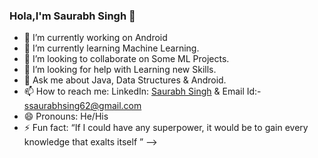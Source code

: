 ### Hola,I'm Saurabh Singh 👋


- 🔭 I’m currently working on Android
- 🌱 I’m currently learning Machine Learning.
- 👯 I’m looking to collaborate on Some ML Projects.
- 🤔 I’m looking for help with Learning new Skills.
- 💬 Ask me about Java, Data Structures & Android.
- 📫 How to reach me: LinkedIn: [Saurabh Singh](https://www.linkedin.com/in/saurabh-singh-59610216b/) & Email Id:- ssaurabhsing62@gmail.com
- 😄 Pronouns: He/His
- ⚡ Fun fact: “If I could have any superpower, it would be to gain every knowledge that exalts itself ”
-->
